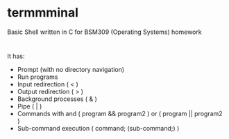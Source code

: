 # termmminal
Basic Shell written in C for BSM309 (Operating Systems) homework
#

It has:
+ Prompt (with no directory navigation)
+ Run programs
+ Input redirection ( < )
+ Output redirection ( > )
+ Background processes ( & )
+ Pipe ( | )
+ Commands with and ( program && program2 ) or ( program || program2 )
+ Sub-command execution ( command; (sub-command;) )
